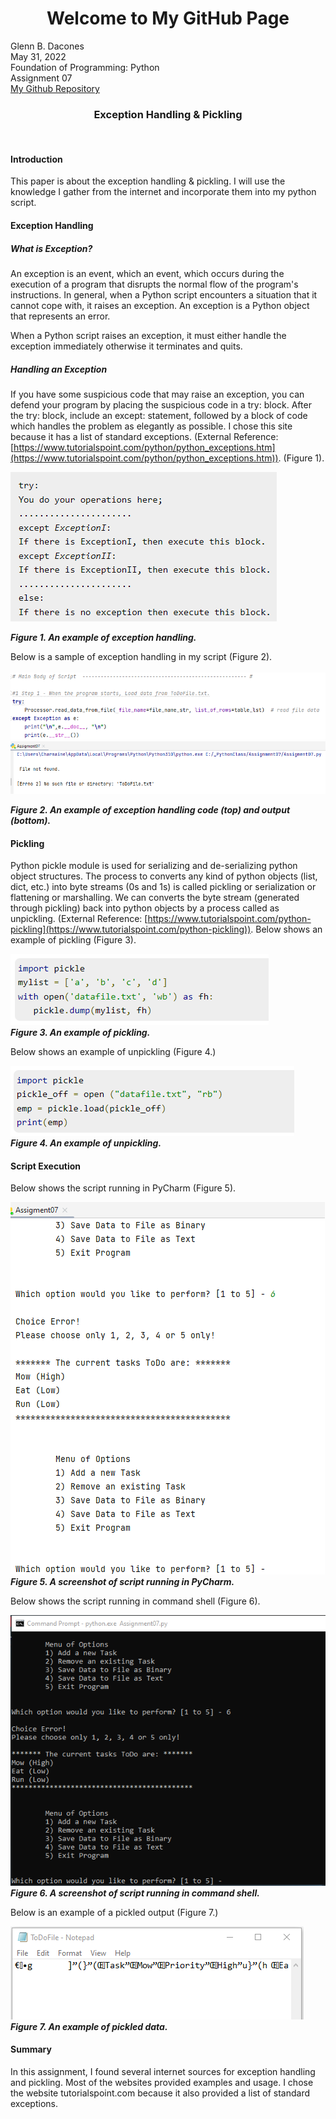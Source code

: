 <h1 align = "center"> Welcome to My GitHub Page</h1>

Glenn B. Dacones  
May 31, 2022  
Foundation of Programming: Python  
Assignment 07  
[My Github Repository](https://github.com/uwpce-Dgbjccd05/IntroToProg-Python-Mod07)
<br/>
<h3 align = "center">Exception Handling & Pickling</h3>
<br/>

#### Introduction  
This paper is about the exception handling & pickling. I will use the knowledge I gather from the internet and incorporate them into my python script.

#### Exception Handling
##### What is Exception?
An exception is an event,  which  an event, which occurs during the execution of a program that disrupts the normal flow of the program's instructions. In general, when a Python script encounters a situation that it cannot cope with, it raises an exception. An exception is a Python object that represents an error.

When a Python script raises an exception, it must either handle the exception immediately otherwise it terminates and quits.

##### Handling an Exception
If you have some suspicious code that may raise an exception, you can defend your program by placing the suspicious code in a try: block. After the try: block, include an except: statement, followed by a block of code which handles the problem as elegantly as possible. I chose this site because it has a list of standard exceptions. (External Reference: [https://www.tutorialspoint.com/python/python_exceptions.htm](https://www.tutorialspoint.com/python/python_exceptions.htm)). (Figure 1).

![Exception Handling](https://github.com/uwpce-Dgbjccd05/IntroToProg-Python-Mod07/blob/main/docs/images/try_except.png?raw=true "Exception Handling")

***Figure 1. An example of exception handling.***

Below is a sample of exception handling in my script (Figure 2).
<br/>
<br/>
![Exception Handling](https://github.com/uwpce-Dgbjccd05/IntroToProg-Python-Mod07/blob/main/docs/images/try_except_code.png?raw=true "Exception Handling")
![Exception Handling](https://github.com/uwpce-Dgbjccd05/IntroToProg-Python-Mod07/blob/main/docs/images/exception_handling_output.png?raw=true "Exception Handling")

***Figure 2. An example of exception handling code (top) and output (bottom).***

#### Pickling
Python pickle module is used for serializing and de-serializing python object structures. The process to converts any kind of python objects (list, dict, etc.) into byte streams (0s and 1s) is called pickling or serialization or flattening or marshalling. We can converts the byte stream (generated through pickling) back into python objects by a process called as unpickling. (External Reference: [https://www.tutorialspoint.com/python-pickling](https://www.tutorialspoint.com/python-pickling)). Below shows an example of pickling (Figure 3).

![Pickling](https://github.com/uwpce-Dgbjccd05/IntroToProg-Python-Mod07/blob/main/docs/images/pickling.png?raw=true "Pickling")  
***Figure 3. An example of pickling.***  

Below shows an example of unpickling (Figure 4.)  

![Unpickling](https://github.com/uwpce-Dgbjccd05/IntroToProg-Python-Mod07/blob/main/docs/images/unpickling.png?raw=true "Unickling")  
***Figure 4. An example of unpickling.***  

#### Script Execution
Below shows the script running in PyCharm (Figure 5). 

![PyCharm](https://github.com/uwpce-Dgbjccd05/IntroToProg-Python-Mod07/blob/main/docs/images/PyCharm_Script.png?raw=true "PyCharm")  
***Figure 5. A screenshot of script running in PyCharm.***  

Below shows the script running in command shell (Figure 6).  

![Command](https://github.com/uwpce-Dgbjccd05/IntroToProg-Python-Mod07/blob/main/docs/images/CommandShell_Script.png?raw=true "Command")  
***Figure 6. A screenshot of script running in command shell.***  

Below is an example of a pickled output (Figure 7.)  

![PickledOutput](https://github.com/uwpce-Dgbjccd05/IntroToProg-Python-Mod07/blob/main/docs/images/Pickled_Output.png?raw=true "PickledOutput")  
***Figure 7. An example of pickled data.***  

#### Summary
In this assignment, I found several internet sources for exception handling and pickling. Most of the websites provided examples and usage. I chose the website tutorialspoint.com because it also provided a list of standard exceptions.
